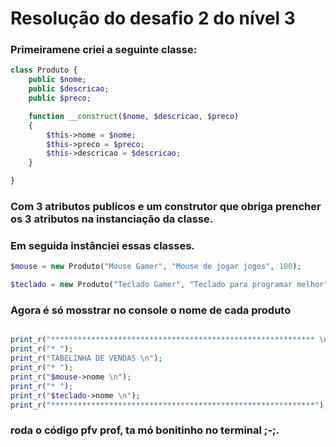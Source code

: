 # Resolução do desafio 2 do nível 3

### Primeiramene criei a seguinte classe: 
~~~php
class Produto {
    public $nome;
    public $descricao;
    public $preco;

    function __construct($nome, $descricao, $preco)
    {
        $this->nome = $nome;
        $this->preco = $preco;
        $this->descricao = $descricao;   
    }

}
~~~

### Com 3 atributos publicos e um construtor que obriga prencher os 3 atributos na instanciação da classe.

### Em seguida instânciei essas classes.

~~~php
$mouse = new Produto("Mouse Gamer", "Mouse de jogar jogos", 100);

$teclado = new Produto("Teclado Gamer", "Teclado para programar melhor", 200);

~~~

### Agora é só mosstrar no console o nome de cada produto

~~~php

print_r("*********************************************************** \n");
print_r("* ");
print_r("TABELINHA DE VENDAS \n");
print_r("* ");
print_r("$mouse->nome \n");
print_r("* ");
print_r("$teclado->nome \n");
print_r("***********************************************************");
~~~

### roda o código pfv prof, ta mó bonitinho no terminal ;-;.